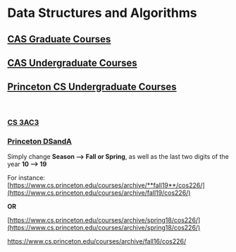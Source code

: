 # Data Structures and Algorithms
## [CAS Graduate Courses](https://academiccalendars.romcmaster.ca/preview_program.php?catoid=25&poid=14714)
## [CAS Undergraduate Courses](https://www.eng.mcmaster.ca/cas/programs/course-listing)
## [Princeton CS Undergraduate Courses](https://www.cs.princeton.edu/courses/catalog)

<br>

### [CS 3AC3](http://www.cas.mcmaster.ca/~gk/courses/CS3AC3.html)
### [Princeton DSandA](https://www.cs.princeton.edu/courses/archive/fall10/cos226/info.html)

Simply change **Season --> Fall or Spring**, as well as the last two digits of the year **10 --> 19**

For instance:
[https://www.cs.princeton.edu/courses/archive/**fall19**/cos226/](https://www.cs.princeton.edu/courses/archive/fall19/cos226/)

**OR**

[https://www.cs.princeton.edu/courses/archive/spring18/cos226/](https://www.cs.princeton.edu/courses/archive/spring18/cos226/)

https://www.cs.princeton.edu/courses/archive/fall16/cos226/






